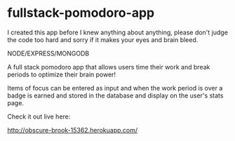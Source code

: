 # fullstack-pomodoro-app

I created this app before I knew anything about anything, please don't judge the code too hard and sorry if it makes your eyes and brain bleed.


NODE/EXPRESS/MONGODB

A full stack pomodoro app that allows users time their work and break periods to optimize their brain power!

Items of focus can be entered as input and when the work period is over a badge is earned and stored in the database and display on the user's stats page.

Check it out live here:

http://obscure-brook-15362.herokuapp.com/


